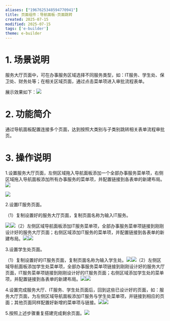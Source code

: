 ```yaml
---
aliases: ["1967625348594770941"]
title: 页面组件：导航面板-页面跳转
created: 2025-07-15
modified: 2025-07-15
tags: ['e-builder']
theme: e-builder
---
```


# 1. 场景说明

服务大厅页面中，可在办事服务区域选择不同服务类型，如：IT服务、学生处、保卫处、财务处等；在相关区域页面，通过点击菜单项进入审批流程表单。

展示效果如下：![](f544765ecd1acde2c01000406d545b52.jpg)

#

# 2. 功能简介

通过导航面板配置连接多个页面，达到按照大类别与子类别跳转相关表单流程审批页。

#

# 3. 操作说明

1.设置服务大厅页面，左侧区域拖入导航面板添加一个全部办事服务菜单项，右侧区域拖入导航面板添加所有办事服务的菜单项，并配置链接到各表单的新建布局。![](04a658f147338980741a57843cf9e557.jpg)

![](470038b82127ba2e5cd0dd5ac858796b.jpg)

2.设置IT服务页面。

（1）复制设置好的服务大厅页面，复制页面名称为输入IT服务。

![](6c37a25512b01daf06d0d65e426d273e.jpg)![](eff28a722a9188574ac7b6e64eb7ef41.jpg)（2）左侧区域导航面板添加IT服务菜单项，全部办事服务菜单项链接到刚刚设计好的服务大厅页面；右侧区域添加IT服务的菜单项，并配置链接到各表单的新建布局。![](724df5e89fa6f6b5ad2d1d1c91a6227f.jpg)![](38cdf79b1fde19421183a9cc77257e21.jpg)

3.设置学生处页面。

（1）复制设置好的IT服务页面，复制页面名称为输入学生处。![](341ee4d55d445e4366b8358a66f3c3a0.jpg)![](5ece9277467068fa1879fc532bbd4dd2.jpg)（2）左侧区域导航面板添加学生处菜单项，全部办事服务菜单项链接到刚刚设计好的服务大厅页面，IT服务菜单项链接到刚刚设计好的IT服务页面；右侧区域添加学生处的菜单项，并配置链接到各表单的新建布局。![](e1e7cb6712218031f76e2555bf48d855.jpg)![](a79d49afc1457b41391b4fa37e784a0c.jpg)

4.设置完成服务大厅、IT服务、学生处页面后，回到这些已设计好的页面，如：服务大厅页面，为左侧区域导航面板添加IT服务与学生处菜单项，并链接到相应的页面；其他页面同样配置好新增的菜单项与链接。![](bb8f8e6546732ca80b2348ac7faf5322.jpg)![](7afb67c5276c0eb1f94b99f7f11911a5.jpg)

5.按照上述步骤重复搭建完成剩余页面。![](c5bd7dc1ea9a536a7283575175d8eb7f.jpg)